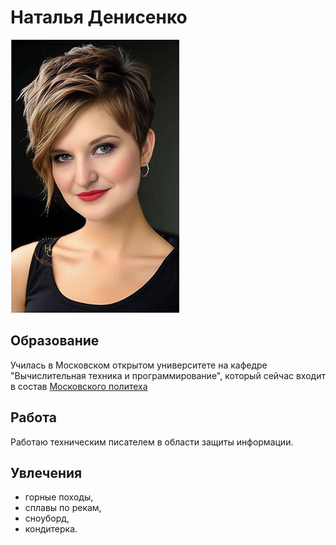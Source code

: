 # Наталья Денисенко
![foto](1728394791049.jpg)

## Образование
Училась в Московском открытом университете на кафедре "Вычислительная техника и программирование", который сейчас входит в состав [Московского политеха](https://mospolytech.ru)

## Работа
Работаю техническим писателем в области защиты информации.

## Увлечения
- горные походы, 
- сплавы по рекам,
- сноуборд,
- кондитерка. 